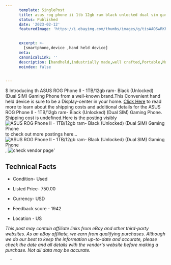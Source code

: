 ```yaml
---
      template: SinglePost
      title: asus rog phone ii 1tb 12gb ram black unlocked dual sim gaming phone
      status: Published
      date: '2023-02-12'
      featuredImage: 'https://i.ebayimg.com/thumbs/images/g/tisAAOSwRKhjzdON/s-l225.jpg'
       

      excerpt: >-
        [smartphone,device ,hand held device]
      meta:
      canonicalLink: ''
      description: [handheld,industrially made,well crafted,Portable,Mobile,Compact,Convenient,Lightweight,Maneuverable,Man-portable,Miniature,Carriable,Hand-held,Light,Holdable,Transportable,Mobile device,Pocket-sized,On-the-go,Wireless,Cordless,Compact size,Convenient size, smartphone,device ,hand held device]
      noindex: false
      

---
```

$
      Introducing th ASUS ROG Phone II - 1TB/12gb ram- Black (Unlocked) (Dual SIM) Gaming Phone from a well-known brand.This Convenient hand held device is sure to be a Display-center in your home. [Click Here](https://www.ebay.com/itm/325510857452?hash=item4bc9f582ec%3Ag%3AtisAAOSwRKhjzdON&mkevt=1&mkcid=1&mkrid=711-53200-19255-0&campid=%253CePNCampaignId%253E&customid=%253CreferenceId%253E&toolid=10049) to read more to learn about the shipping costs and additional details for the ASUS ROG Phone II - 1TB/12gb ram- Black (Unlocked) (Dual SIM) Gaming Phone. Shipping cost is undefined.Here is the posting visibly ![ASUS ROG Phone II - 1TB/12gb ram- Black (Unlocked) (Dual SIM) Gaming Phone](https://i.ebayimg.com/thumbs/images/g/tisAAOSwRKhjzdON/s-l225.jpg) to check out more postings here... ![ASUS ROG Phone II - 1TB/12gb ram- Black (Unlocked) (Dual SIM) Gaming Phone](https://i.ebayimg.com/images/g/tisAAOSwRKhjzdON/s-l1200.jpg), ![check vendor page](https://origin-galleryplus.ebayimg.com/ws/web/325510857452_2_0_1/225x225.jpg,https://origin-galleryplus.ebayimg.com/ws/web/325510857452_3_0_1/225x225.jpg,https://origin-galleryplus.ebayimg.com/ws/web/325510857452_4_0_1/225x225.jpg,https://origin-galleryplus.ebayimg.com/ws/web/325510857452_5_0_1/225x225.jpg,https://origin-galleryplus.ebayimg.com/ws/web/325510857452_6_0_1/225x225.jpg,https://origin-galleryplus.ebayimg.com/ws/web/325510857452_7_0_1/225x225.jpg,https://origin-galleryplus.ebayimg.com/ws/web/325510857452_8_0_1/225x225.jpg,https://origin-galleryplus.ebayimg.com/ws/web/325510857452_9_0_1/225x225.jpg)'

      

 ## Technical Facts 



     
      

 - Condition- Used 


      

 - Listed Price- 750.00 


      

 - Currency- USD 


      

 - Feedback score - 1942 


      

 - Location - US 


      
      

 *_This post may contain affiliate links from eBay and other third-party websites. As an eBay affiliate, we earn from qualifying purchases. Although we do our best to keep the information up-to-date and accurate, please check the date and all details with the vendor's website before making a purchase. Not all data may be accurate._*




      -
